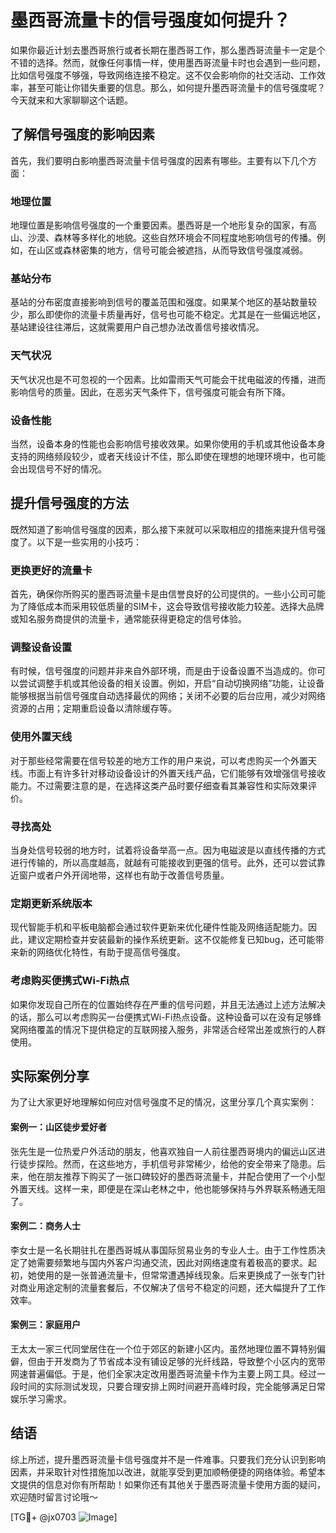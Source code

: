 # 墨西哥流量卡的信号强度如何提升？

如果你最近计划去墨西哥旅行或者长期在墨西哥工作，那么墨西哥流量卡一定是个不错的选择。然而，就像任何事情一样，使用墨西哥流量卡时也会遇到一些问题，比如信号强度不够强，导致网络连接不稳定。这不仅会影响你的社交活动、工作效率，甚至可能让你错失重要的信息。那么，如何提升墨西哥流量卡的信号强度呢？今天就来和大家聊聊这个话题。

## 了解信号强度的影响因素

首先，我们要明白影响墨西哥流量卡信号强度的因素有哪些。主要有以下几个方面：

### 地理位置
地理位置是影响信号强度的一个重要因素。墨西哥是一个地形复杂的国家，有高山、沙漠、森林等多样化的地貌。这些自然环境会不同程度地影响信号的传播。例如，在山区或森林密集的地方，信号可能会被遮挡，从而导致信号强度减弱。

### 基站分布
基站的分布密度直接影响到信号的覆盖范围和强度。如果某个地区的基站数量较少，那么即使你的流量卡质量再好，信号也可能不稳定。尤其是在一些偏远地区，基站建设往往滞后，这就需要用户自己想办法改善信号接收情况。

### 天气状况
天气状况也是不可忽视的一个因素。比如雷雨天气可能会干扰电磁波的传播，进而影响信号的质量。因此，在恶劣天气条件下，信号强度可能会有所下降。

### 设备性能
当然，设备本身的性能也会影响信号接收效果。如果你使用的手机或其他设备本身支持的网络频段较少，或者天线设计不佳，那么即使在理想的地理环境中，也可能会出现信号不好的情况。

## 提升信号强度的方法

既然知道了影响信号强度的因素，那么接下来就可以采取相应的措施来提升信号强度了。以下是一些实用的小技巧：

### 更换更好的流量卡
首先，确保你所购买的墨西哥流量卡是由信誉良好的公司提供的。一些小公司可能为了降低成本而采用较低质量的SIM卡，这会导致信号接收能力较差。选择大品牌或知名服务商提供的流量卡，通常能获得更稳定的信号体验。

### 调整设备设置
有时候，信号强度的问题并非来自外部环境，而是由于设备设置不当造成的。你可以尝试调整手机或其他设备的相关设置。例如，开启“自动切换网络”功能，让设备能够根据当前信号强度自动选择最优的网络；关闭不必要的后台应用，减少对网络资源的占用；定期重启设备以清除缓存等。

### 使用外置天线
对于那些经常需要在信号较差的地方工作的用户来说，可以考虑购买一个外置天线。市面上有许多针对移动设备设计的外置天线产品，它们能够有效增强信号接收能力。不过需要注意的是，在选择这类产品时要仔细查看其兼容性和实际效果评价。

### 寻找高处
当身处信号较弱的地方时，试着将设备举高一点。因为电磁波是以直线传播的方式进行传输的，所以高度越高，就越有可能接收到更强的信号。此外，还可以尝试靠近窗户或者户外开阔地带，这样也有助于改善信号质量。

### 定期更新系统版本
现代智能手机和平板电脑都会通过软件更新来优化硬件性能及网络适配能力。因此，建议定期检查并安装最新的操作系统更新。这不仅能修复已知bug，还可能带来新的网络优化特性，有助于提高信号强度。

### 考虑购买便携式Wi-Fi热点
如果你发现自己所在的位置始终存在严重的信号问题，并且无法通过上述方法解决的话，那么可以考虑购买一台便携式Wi-Fi热点设备。这种设备可以在没有足够蜂窝网络覆盖的情况下提供稳定的互联网接入服务，非常适合经常出差或旅行的人群使用。

## 实际案例分享

为了让大家更好地理解如何应对信号强度不足的情况，这里分享几个真实案例：

#### 案例一：山区徒步爱好者
张先生是一位热爱户外活动的朋友，他喜欢独自一人前往墨西哥境内的偏远山区进行徒步探险。然而，在这些地方，手机信号非常稀少，给他的安全带来了隐患。后来，他在朋友推荐下购买了一张口碑较好的墨西哥流量卡，并配合使用了一个小型外置天线。这样一来，即便是在深山老林之中，他也能够保持与外界联系畅通无阻了。

#### 案例二：商务人士
李女士是一名长期驻扎在墨西哥城从事国际贸易业务的专业人士。由于工作性质决定了她需要频繁地与国内外客户沟通交流，因此对网络速度有着极高的要求。起初，她使用的是一张普通流量卡，但常常遭遇掉线现象。后来更换成了一张专门针对商业用途定制的流量套餐后，不仅解决了信号不稳定的问题，还大幅提升了工作效率。

#### 案例三：家庭用户
王太太一家三代同堂居住在一个位于郊区的新建小区内。虽然地理位置不算特别偏僻，但由于开发商为了节省成本没有铺设足够的光纤线路，导致整个小区内的宽带网速普遍偏低。于是，他们全家决定改用墨西哥流量卡作为主要上网工具。经过一段时间的实际测试发现，只要合理安排上网时间避开高峰时段，完全能够满足日常娱乐学习需求。

## 结语

综上所述，提升墨西哥流量卡信号强度并不是一件难事。只要我们充分认识到影响因素，并采取针对性措施加以改进，就能享受到更加顺畅便捷的网络体验。希望本文提供的信息对你有所帮助！如果你还有其他关于墨西哥流量卡使用方面的疑问，欢迎随时留言讨论哦～

[TG💪+ @jx0703 ![Image](https://github.com/user-attachments/assets/dbca1d08-cadb-493c-b0ec-ad6f7a83f270)]